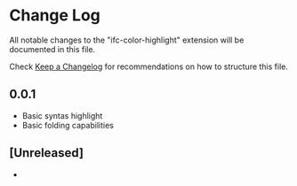 # Change Log

All notable changes to the "ifc-color-highlight" extension will be documented in this file.

Check [Keep a Changelog](http://keepachangelog.com/) for recommendations on how to structure this file.

## 0.0.1

* Basic syntas highlight
* Basic folding capabilities

## [Unreleased]

* 